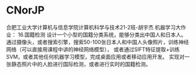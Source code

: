 # CNorJP
合肥工业大学计算机与信息学院计算机科学与技术21-2班-胡宇杰
机器学习大作业：
16.国籍检测
设计一个小型的国籍分类系统，能够分类出中国人和日本人。
通过摄像头，或者搜索引擎，搜索50-100张日本人和中国人头像照片，训练神经网络（可以直接用课程中讲的神经网络模型），
或者通过SIFT特征提取+训练SVM，或者其他任何机器学习模型，完成桌面应用或者移动应用开发。
实现对一张静态照片中的人脸进行国际检测，或者进行实时的国籍检测。
